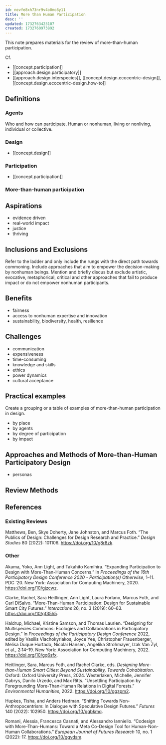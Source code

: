 ```yaml
---
id: nevfe8xh73nr9v4o0mo8y11
title: More than Human Participation
desc: ''
updated: 1732763423107
created: 1732760973892
---
```

This note prepares materials for the review of more-than-human participation.

Cf.

- [[concept.participation]]
- [[approach.design.participatory]]
- [[approach.design.interspecies]], [[concept.design.ecocentric-design]], [[concept.design.ecocentric-design.how-to]]

## Definitions

### Agents

Who and how can participate. Human or nonhuman, living or nonliving, individual or collective.

### Design

- [[concept.design]]

### Participation

- [[concept.participation]]

### More-than-human participation

## Aspirations

- evidence driven
- real-world impact
- justice
- thriving

## Inclusions and Exclusions

Refer to the ladder and only include the rungs with the direct path towards commoning. Include approaches that aim to empower the decision-making by nonhuman beings. Mention and briefly discus but exclude artistic, evocative, metaphorical, critical and other approaches that fail to produce impact or do not empower nonhuman participants.

## Benefits

- fairness
- access to nonhuman expertise and innovation
- sustainability, biodiversity, health, resilience

## Challenges

- communication
- expensiveness
- time-consuming
- knowledge and skills
- ethics
- power dynamics
- cultural acceptance

## Practical examples

Create a grouping or a table of examples of more-than-human participation in design.

- by place
- by agents
- by degree of participation
- by impact

## Approaches and Methods of More-than-Human Participatory Design

- personas

## Review Methods


## References

### Existing Reviews

Matthews, Ben, Skye Doherty, Jane Johnston, and Marcus Foth. “The Publics of Design: Challenges for Design Research and Practice.” _Design Studies_ 80 (2022): 101106. https://doi.org/10/g8r8zk.


### Other

Akama, Yoko, Ann Light, and Takahito Kamihira. “Expanding Participation to Design with More-Than-Human Concerns.” In _Proceedings of the 16th Participatory Design Conference 2020 - Participation(s) Otherwise_, 1–11. PDC ’20. New York: Association for Computing Machinery, 2020. https://doi.org/10/gjzcwz.

Clarke, Rachel, Sara Heitlinger, Ann Light, Laura Forlano, Marcus Foth, and Carl DiSalvo. “More-Than-Human Participation: Design for Sustainable Smart City Futures.” _Interactions_ 26, no. 3 (2019): 60–63. https://doi.org/10/gf35h5.

Haldrup, Michael, Kristine Samson, and Thomas Laurien. “Designing for Multispecies Commons: Ecologies and Collaborations in Participatory Design.” In _Proceedings of the Participatory Design Conference_ 2022, edited by Vasilis Vlachokyriakos, Joyce Yee, Christopher Frauenberger, Melisa Duque Hurtado, Nicolai Hansen, Angelika Strohmayer, Izak Van Zyl, et al., 2:14–19. New York: Association for Computing Machinery, 2022. https://doi.org/10/gq6sfx.

Heitlinger, Sara, Marcus Foth, and Rachel Clarke, eds. _Designing More-than-Human Smart Cities: Beyond Sustainability, Towards Cohabitation_. Oxford: Oxford University Press, 2024.
Westerlaken, Michelle, Jennifer Gabrys, Danilo Urzedo, and Max Ritts. “Unsettling Participation by Foregrounding More-Than-Human Relations in Digital Forests.” _Environmental Humanities_, 2022. https://doi.org/10/gqzpm2.

Hupkes, Tisha, and Anders Hedman. “Shifting Towards Non-Anthropocentrism: In Dialogue with Speculative Design Futures.” _Futures_ 140 (2022): 102950. https://doi.org/10/gqbkmq.

Romani, Alessia, Francesca Casnati, and Alessandro Ianniello. “Codesign with More-Than-Humans: Toward a Meta Co-Design Tool for Human-Non-Human Collaborations.” _European Journal of Futures Research_ 10, no. 1 (2022): 17. https://doi.org/10/gqvdsm.
